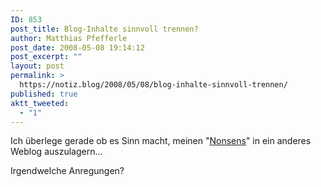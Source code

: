 ```yaml
---
ID: 853
post_title: Blog-Inhalte sinnvoll trennen?
author: Matthias Pfefferle
post_date: 2008-05-08 19:14:12
post_excerpt: ""
layout: post
permalink: >
  https://notiz.blog/2008/05/08/blog-inhalte-sinnvoll-trennen/
published: true
aktt_tweeted:
  - "1"
---
```

Ich überlege gerade ob es Sinn macht, meinen "<a href="http://notiz.blog/category/kult/">Nonsens</a>" in ein anderes Weblog auszulagern...

Irgendwelche Anregungen?